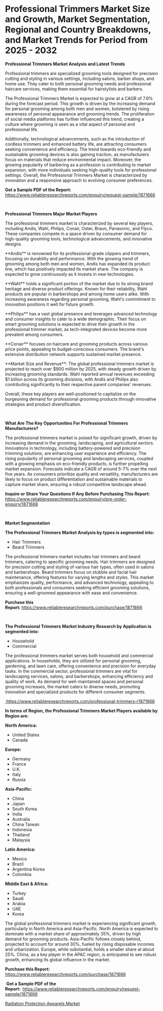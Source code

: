 <p><h1>Professional Trimmers Market Size and Growth, Market Segmentation, Regional and Country Breakdowns, and Market Trends for Period from 2025 -  2032</h1></p><p><strong>Professional Trimmers Market Analysis and Latest Trends</strong></p>
<p><p>Professional trimmers are specialized grooming tools designed for precision cutting and styling in various settings, including salons, barber shops, and home use. They cater to both personal grooming needs and professional haircare services, making them essential for hairstylists and barbers.</p><p>The Professional Trimmers Market is expected to grow at a CAGR of 7.9% during the forecast period. This growth is driven by the increasing demand for personal grooming among both men and women, bolstered by rising awareness of personal appearance and grooming trends. The proliferation of social media platforms has further influenced this trend, creating a culture where grooming is seen as a vital aspect of personal and professional life.</p><p>Additionally, technological advancements, such as the introduction of cordless trimmers and enhanced battery life, are attracting consumers seeking convenience and efficiency. The trend towards eco-friendly and sustainable grooming devices is also gaining traction, as manufacturers focus on materials that reduce environmental impact. Moreover, the growing popularity of barbering as a profession is contributing to market expansion, with more individuals seeking high-quality tools for professional settings. Overall, the Professional Trimmers Market is characterized by innovation and a responsive approach to evolving consumer preferences.</p></p>
<p><strong>Get a Sample PDF of the Report:&nbsp;</strong> <a href="https://www.reliableresearchreports.com/enquiry/request-sample/1871666?utm_campaign=2487&utm_medium=2&utm_source=Github&utm_content=ia&utm_term=04042025&utm_id=professional-trimmers">https://www.reliableresearchreports.com/enquiry/request-sample/1871666</a></p>
<p>&nbsp;</p>
<p><strong>Professional Trimmers Major Market Players</strong></p>
<p><p>The professional trimmers market is characterized by several key players, including Andis, Wahl, Philips, Conair, Oster, Braun, Panasonic, and Flyco. These companies compete in a space driven by consumer demand for high-quality grooming tools, technological advancements, and innovative designs.</p><p>**Andis** is renowned for its professional-grade clippers and trimmers, focusing on durability and performance. With the growing trend of grooming among both men and women, Andis has expanded its product line, which has positively impacted its market share. The company is expected to grow continuously as it invests in new technologies.</p><p>**Wahl** holds a significant portion of the market due to its strong brand heritage and diverse product offerings. Known for their reliability, Wahl products are popular in barbershops and among home users alike. With increasing awareness regarding personal grooming, Wahl's commitment to innovation positions it well for future growth.</p><p>**Philips** has a vast global presence and leverages advanced technology and consumer insights to cater to a wide demographic. Their focus on smart grooming solutions is expected to drive their growth in the professional trimmer market, as tech-integrated devices become more prevalent among consumers.</p><p>**Conair** focuses on haircare and grooming products across various price points, appealing to budget-conscious consumers. The brand's extensive distribution network supports sustained market presence.</p><p>**Market Size and Revenue**: The global professional trimmers market is projected to reach over $900 million by 2025, with steady growth driven by increasing grooming standards. Wahl reported annual revenues exceeding $1 billion across its grooming divisions, with Andis and Philips also contributing significantly to their respective parent companies' revenues.</p><p>Overall, these key players are well-positioned to capitalize on the burgeoning demand for professional grooming products through innovative strategies and product diversification.</p></p>
<p>&nbsp;</p>
<p><strong>What Are The Key Opportunities For Professional Trimmers Manufacturers?</strong></p>
<p><p>The professional trimmers market is poised for significant growth, driven by increasing demand in the grooming, landscaping, and agricultural sectors. Innovations in technology, including battery-powered and precision trimming solutions, are enhancing user experience and efficiency. The rising popularity of personal grooming and landscaping services, coupled with a growing emphasis on eco-friendly products, is further propelling market expansion. Forecasts indicate a CAGR of around 5-7% over the next five years. As consumers prioritize quality and versatility, manufacturers are likely to focus on product differentiation and sustainable materials to capture market share, ensuring a robust competitive landscape ahead.</p></p>
<p><strong>Inquire or Share Your Questions If Any Before Purchasing This Report:</strong> <a href="https://www.reliableresearchreports.com/enquiry/pre-order-enquiry/1871666?utm_campaign=2487&utm_medium=2&utm_source=Github&utm_content=ia&utm_term=04042025&utm_id=professional-trimmers">https://www.reliableresearchreports.com/enquiry/pre-order-enquiry/1871666</a></p>
<p>&nbsp;</p>
<p><strong>Market Segmentation</strong></p>
<p><strong>The Professional Trimmers Market Analysis by types is segmented into:</strong></p>
<p><ul><li>Hair Trimmers</li><li>Beard Trimmers</li></ul></p>
<p><p>The professional trimmers market includes hair trimmers and beard trimmers, catering to specific grooming needs. Hair trimmers are designed for precision cutting and styling of various hair types, often used in salons and barbershops. Beard trimmers focus on stubble and facial hair maintenance, offering features for varying lengths and styles. This market emphasizes quality, performance, and advanced technology, appealing to both professionals and consumers seeking efficient grooming solutions, ensuring a well-groomed appearance with ease and convenience.</p></p>
<p><strong>Purchase this Report:&nbsp;</strong><a href="https://www.reliableresearchreports.com/purchase/1871666?utm_campaign=2487&utm_medium=2&utm_source=Github&utm_content=ia&utm_term=04042025&utm_id=professional-trimmers">https://www.reliableresearchreports.com/purchase/1871666</a></p>
<p>&nbsp;</p>
<p><strong>The Professional Trimmers Market Industry Research by Application is segmented into:</strong></p>
<p><ul><li>Household</li><li>Commercial</li></ul></p>
<p><p>The professional trimmers market serves both household and commercial applications. In households, they are utilized for personal grooming, gardening, and lawn care, offering convenience and precision for everyday tasks. In the commercial sector, professional trimmers are vital for landscaping services, salons, and barbershops, enhancing efficiency and quality of work. As demand for well-maintained spaces and personal grooming increases, the market caters to diverse needs, promoting innovation and specialized products for different consumer segments.</p></p>
<p><a href="https://www.reliableresearchreports.com/professional-trimmers-r1871666?utm_campaign=2487&utm_medium=2&utm_source=Github&utm_content=ia&utm_term=04042025&utm_id=professional-trimmers">&nbsp;https://www.reliableresearchreports.com/professional-trimmers-r1871666</a></p>
<p><strong>In terms of Region, the Professional Trimmers Market Players available by Region are:</strong></p>
<p>
    <p> <strong> North America: </strong>
        <ul>
            <li>United States</li>
            <li>Canada</li>
        </ul>
        </p> 
    <p> <strong> Europe: </strong>
        <ul>
            <li>Germany</li>
            <li>France</li>
            <li>U.K.</li>
            <li>Italy</li>
            <li>Russia</li>
        </ul>
        </p> 
    <p> <strong> Asia-Pacific: </strong>
        <ul>
            <li>China</li>
            <li>Japan</li>
            <li>South Korea</li>
            <li>India</li>
            <li>Australia</li>
            <li>China Taiwan</li>
            <li>Indonesia</li>
            <li>Thailand</li>
            <li>Malaysia</li>
        </ul>
        </p> 
    <p> <strong> Latin America: </strong>
        <ul>
            <li>Mexico</li>
            <li>Brazil</li>
            <li>Argentina Korea</li>
            <li>Colombia</li>
        </ul>
        </p> 
    <p> <strong> Middle East & Africa: </strong>
        <ul>
            <li>Turkey</li>
            <li>Saudi</li>
            <li>Arabia</li>
            <li>UAE</li>
            <li>Korea</li>
        </ul>
    </p>
    </p>
<p><p>The global professional trimmers market is experiencing significant growth, particularly in North America and Asia-Pacific. North America is expected to dominate with a market share of approximately 35%, driven by high demand for grooming products. Asia-Pacific follows closely behind, projected to account for around 30%, fueled by rising disposable incomes and urbanization. Europe, while substantial, holds a smaller share at about 25%. China, as a key player in the APAC region, is anticipated to see robust growth, enhancing its global influence in the market.</p></p>
<p><strong>Purchase this Report: </strong><a href="https://www.reliableresearchreports.com/purchase/1871666?utm_campaign=2487&utm_medium=2&utm_source=Github&utm_content=ia&utm_term=04042025&utm_id=professional-trimmers">https://www.reliableresearchreports.com/purchase/1871666</a></p>
<p>&nbsp;<strong>Get a Sample PDF of the Report:&nbsp;&nbsp;</strong><a href="https://www.reliableresearchreports.com/enquiry/request-sample/1871666?utm_campaign=2487&utm_medium=2&utm_source=Github&utm_content=ia&utm_term=04042025&utm_id=professional-trimmers">https://www.reliableresearchreports.com/enquiry/request-sample/1871666</a></p>
<p><strong></strong></p>
<p><p><a href="https://github.com/bolalfredia7777/Market-Research-Report-List-1/blob/main/radiation-protection-apparels-market.md?utm_campaign=2487&utm_medium=2&utm_source=Github&utm_content=ia&utm_term=04042025&utm_id=professional-trimmers">Radiation Protection Apparels Market</a></p></p>
